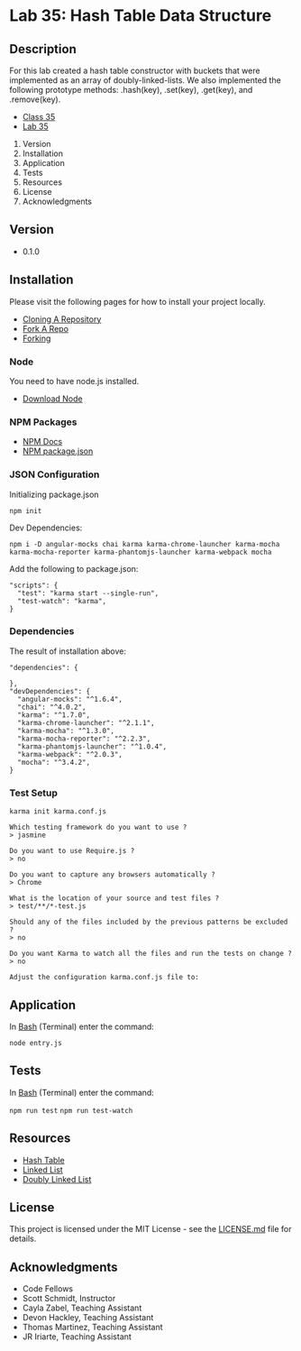 # Lab 35: Hash Table Data Structure

## Description
For this lab created a hash table constructor with buckets that were implemented as an array of doubly-linked-lists. We also implemented the following prototype methods: .hash(key), .set(key), .get(key), and .remove(key).

* [Class 35](https://github.com/codefellows/seattle-javascript-401d15/tree/master/class-35-career-developent)
* [Lab 35](https://github.com/mmpadget/35-career-development)

1. Version
2. Installation
3. Application
4. Tests
5. Resources
6. License
7. Acknowledgments

## Version
* 0.1.0

## Installation
Please visit the following pages for how to install your project locally.

* [Cloning A Repository](https://help.github.com/articles/cloning-a-repository/)
* [Fork A Repo](https://help.github.com/articles/fork-a-repo/)
* [Forking](https://guides.github.com/activities/forking/)

### Node
You need to have node.js installed.
* [Download Node](https://nodejs.org/en/)

### NPM Packages
* [NPM Docs](https://docs.npmjs.com)
* [NPM package.json](https://docs.npmjs.com/files/package.json)

### JSON Configuration
Initializing package.json
```
npm init
```

Dev Dependencies:
```
npm i -D angular-mocks chai karma karma-chrome-launcher karma-mocha karma-mocha-reporter karma-phantomjs-launcher karma-webpack mocha
```

Add the following to package.json:
```
"scripts": {
  "test": "karma start --single-run",
  "test-watch": "karma",
}
```

### Dependencies
The result of installation above:

```
"dependencies": {

},
"devDependencies": {
  "angular-mocks": "^1.6.4",
  "chai": "^4.0.2",
  "karma": "^1.7.0",
  "karma-chrome-launcher": "^2.1.1",
  "karma-mocha": "^1.3.0",
  "karma-mocha-reporter": "^2.2.3",
  "karma-phantomjs-launcher": "^1.0.4",
  "karma-webpack": "^2.0.3",
  "mocha": "^3.4.2",
}
```

### Test Setup
```
karma init karma.conf.js

Which testing framework do you want to use ?
> jasmine

Do you want to use Require.js ?
> no

Do you want to capture any browsers automatically ?
> Chrome

What is the location of your source and test files ?
> test/**/*-test.js

Should any of the files included by the previous patterns be excluded ?
> no

Do you want Karma to watch all the files and run the tests on change ?
> no

Adjust the configuration karma.conf.js file to:

```

## Application
In [Bash](https://en.wikipedia.org/wiki/Bash_(Unix_shell)) (Terminal) enter the command:

`node entry.js`

## Tests
In [Bash](https://en.wikipedia.org/wiki/Bash_(Unix_shell)) (Terminal) enter the command:

`npm run test`
`npm run test-watch`

## Resources
* [Hash Table](https://en.wikipedia.org/wiki/Hash_table)
* [Linked List](https://en.wikipedia.org/wiki/Linked_list)
* [Doubly Linked List](https://en.wikipedia.org/wiki/Linked_list#Doubly_linked_list)

## License
This project is licensed under the MIT License - see the [LICENSE.md](https://github.com/mmpadget/35-career-development/blob/lab-35/lab-padget/LICENSE) file for details.

## Acknowledgments
* Code Fellows
* Scott Schmidt, Instructor
* Cayla Zabel, Teaching Assistant
* Devon Hackley, Teaching Assistant
* Thomas Martinez, Teaching Assistant
* JR Iriarte, Teaching Assistant
